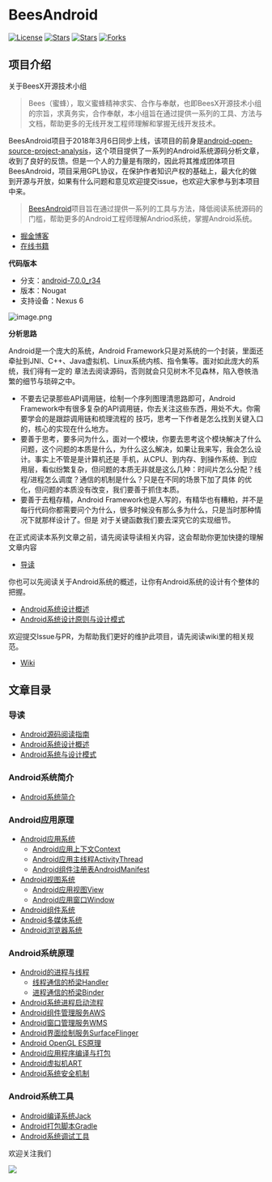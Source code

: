 # BeesAndroid

[![License](https://img.shields.io/github/issues/BeesX/BeesAndroid.svg)](https://jitpack.io/#BeesX/BeesAndroid)
[![Stars](https://img.shields.io/github/stars/BeesX/BeesAndroid.svg)](https://jitpack.io/#BeesX/BeesAndroid)
[![Stars](https://img.shields.io/github/forks/BeesX/BeesAndroid.svg)](https://jitpack.io/#BeesX/BeesAndroid)
[![Forks](https://img.shields.io/github/issues/BeesX/BeesAndroid.svg)](https://jitpack.io/#BeesX/BeesAndroid)

## 项目介绍

关于BeesX开源技术小组

> Bees（蜜蜂），取义蜜蜂精神求实、合作与奉献，也即BeesX开源技术小组的宗旨，求真务实，合作奉献，本小组旨在通过提供一系列的工具、方法与文档，帮助更多的无线开发工程师理解和掌握无线开发技术。

BeesAndroid项目于2018年3月6日同步上线，该项目的前身是[android-open-source-project-analysis](https://github.com/guoxiaoxing/android-open-source-project-analysis)，这个项目提供了一系列的Android系统源码分析文章，收到了良好的反馈。但是一个人的力量是有限的，因此将其推成团体项目BeesAndroid，项目采用GPL协议，在保护作者知识产权的基础上，最大化的做到开源与开放，如果有什么问题和意见欢迎提交issue，也欢迎大家参与到本项目中来。

> [BeesAndroid](https://github.com/BeesX/BeesAndroid)项目旨在通过提供一系列的工具与方法，降低阅读系统源码的门槛，帮助更多的Android工程师理解Andriod系统，掌握Android系统。

- [掘金博客](https://juejin.im/user/5886d699128fe1006c455fb6)
- [在线书籍](https://www.yuque.com/beesx/beesandroid/px0ka4)

**代码版本**

- 分支：[android-7.0.0_r34](https://cs.android.com/android/platform/superproject/+/android-7.0.0_r34:)
- 版本：Nougat
- 支持设备：Nexus 6

![image.png](https://cdn.nlark.com/yuque/0/2020/png/279116/1589094049155-48b48ffb-fae2-49dd-ba38-0fd715dca04f.png#align=left&display=inline&height=325&margin=%5Bobject%20Object%5D&name=image.png&originHeight=650&originWidth=1913&size=160749&status=done&style=none&width=956.5)

**分析思路**

Android是一个庞大的系统，Android Framework只是对系统的一个封装，里面还牵扯到JNI、C++、Java虚拟机、Linux系统内核、指令集等。面对如此庞大的系统，我们得有一定的 章法去阅读源码，否则就会只见树木不见森林，陷入卷帙浩繁的细节与琐碎之中。<br />

- 不要去记录那些API调用链，绘制一个序列图理清思路即可，Android Framework中有很多复杂的API调用链，你去关注这些东西，用处不大。你需要学会的是跟踪调用链和梳理流程的 技巧，思考一下作者是怎么找到关键入口的，核心的实现在什么地方。
- 要善于思考，要多问为什么，面对一个模块，你要去思考这个模块解决了什么问题，这个问题的本质是什么，为什么这么解决，如果让我来写，我会怎么设计。事实上不管是是计算机还是 手机，从CPU、到内存、到操作系统、到应用层，看似纷繁复杂，但问题的本质无非就是这么几种：时间片怎么分配？线程/进程怎么调度？通信的机制是什么？只是在不同的场景下加了具体 的优化，但问题的本质没有改变，我们要善于抓住本质。
- 要善于去粗存精，Android Framework也是人写的，有精华也有糟粕，并不是每行代码你都需要问个为什么，很多时候没有那么多为什么，只是当时那种情况下就那样设计了。但是 对于关键函数我们要去深究它的实现细节。

在正式阅读本系列文章之前，请先阅读导读相关内容，这会帮助你更加快捷的理解文章内容

- [导读](https://www.yuque.com/beesx/beesandroid/uufhxo)

你也可以先阅读关于Android系统的概述，让你有Android系统的设计有个整体的把握。

- [Android系统设计概述](https://www.yuque.com/beesx/beesandroid/lk9rug)
- [Android系统设计原则与设计模式](https://www.yuque.com/beesx/beesandroid/vxai8u)

欢迎提交Issue与PR，为帮助我们更好的维护此项目，请先阅读wiki里的相关规范。

- [Wiki](https://github.com/BeesAndroid/BeesAndroid/wiki)

## 文章目录

### 导读

- [Android源码阅读指南](https://www.yuque.com/beesx/beesandroid/uufhxo#37d355bc)
- [Android系统设计概述](https://www.yuque.com/beesx/beesandroid/lk9rug)
- [Android系统与设计模式](https://www.yuque.com/beesx/beesandroid/vxai8u)

### Android系统简介

- [Android系统简介](https://www.yuque.com/beesx/beesandroid/pq4y3r)

### Android应用原理

- [Android应用系统](https://www.yuque.com/beesx/beesandroid/vqsfzs)
  - [Android应用上下文Context](https://www.yuque.com/beesx/beesandroid/hy6ghk)
  - [Android应用主线程ActivityThread](https://www.yuque.com/beesx/beesandroid/sh1ig9)
  - [Android组件注册表AndroidManifest](https://www.yuque.com/beesx/beesandroid/wftabs)
- [Android视图系统](https://www.yuque.com/beesx/beesandroid/bx3aos)
  - [Android应用视图View](https://www.yuque.com/beesx/beesandroid/tgmglv)
  - [Android应用窗口Window](https://www.yuque.com/beesx/beesandroid/zcqcbu)
- [Android组件系统](https://www.yuque.com/beesx/beesandroid/sss5iv)
- [Android多媒体系统](https://www.yuque.com/beesx/beesandroid/cvtizc)
- [Android浏览器系统](https://www.yuque.com/beesx/beesandroid/nmh2oh)

### Android系统原理

- [Android的进程与线程](https://www.yuque.com/beesx/beesandroid/melzk5)
  - [线程通信的桥梁Handler](https://www.yuque.com/beesx/beesandroid/ewlw6g)
  - [进程通信的桥梁Binder](https://www.yuque.com/beesx/beesandroid/xomd5v)
- [Android系统进程启动流程](https://www.yuque.com/beesx/beesandroid/vhwgnp)
- [Android组件管理服务AWS](https://www.yuque.com/beesx/beesandroid/hl45fu)
- [Android窗口管理服务WMS](https://www.yuque.com/beesx/beesandroid/vo3gnn)
- [Android界面绘制服务SurfaceFlinger](https://www.yuque.com/beesx/beesandroid/di94uy)
- [Android OpenGL ES原理](https://www.yuque.com/beesx/beesandroid/ute8fx)
- [Android应用程序编译与打包](https://www.yuque.com/beesx/beesandroid/kwvy6i)
- [Android虚拟机ART](https://www.yuque.com/beesx/beesandroid/vle3ac)
- [Android系统安全机制](https://www.yuque.com/beesx/beesandroid/fp65ci)

### Android系统工具

- [Android编译系统Jack](https://www.yuque.com/beesx/beesandroid/pembyq)
- [Android打包脚本Gradle](https://www.yuque.com/beesx/beesandroid/qsyn3s)
- [Android系统调试工具](https://www.yuque.com/beesx/beesandroid/mv93wu)

欢迎关注我们

![](https://cdn.nlark.com/yuque/0/2019/png/279116/1551701953269-7532e5fc-1d67-4659-ba67-fe92ef3b2d3f.png?x-oss-process=image%2Fresize%2Cw_1466#align=left&display=inline&height=800&name=image.png&originHeight=800&originWidth=2800&size=452660&status=done&width=2800)
